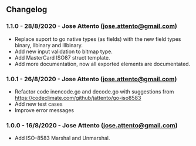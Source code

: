 ## Changelog

### 1.1.0 - 28/8/2020 - Jose Attento (jose.attento@gmail.com)
- Replace suport to go native types (as fields) with the new field types binary, llbinary and lllbinary.
- Add new input validation to bitmap type.
- Add MasterCard ISO87 struct template.
- Add more documentation, now all exported elements are documentated.

### 1.0.1 - 26/8/2020 - Jose Attento (jose.attento@gmail.com)
- Refactor code inencode.go and decode.go with suggestions from https://codeclimate.com/github/jattento/go-iso8583
- Add new test cases
- Improve error messages

### 1.0.0 - 16/8/2020 - Jose Attento (jose.attento@gmail.com)
- Add ISO-8583 Marshal and Unmarshal.
